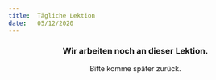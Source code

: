 ```yaml
---
title:  Tägliche Lektion
date:   05/12/2020
---
```


### <center>Wir arbeiten noch an dieser Lektion.</center>
<center>Bitte komme später zurück.</center>